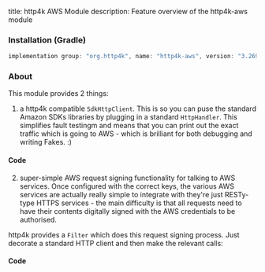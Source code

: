 title: http4k AWS Module
description: Feature overview of the http4k-aws module

### Installation (Gradle)

```groovy
implementation group: "org.http4k", name: "http4k-aws", version: "3.269.0"
```

### About
This module provides 2 things:
1. a http4k compatible `SdkHttpClient`. This is so you can puse the standard Amazon SDKs libraries by plugging in a standard `HttpHandler`. This simplifies fault testingm and means that you can print out the exact traffic which is going to AWS - which is brilliant for both debugging and writing Fakes. :)
 
#### Code [<img class="octocat"/>](https://github.com/http4k/http4k/blob/master/src/docs/guide/modules/aws/example_sdk.kt)

<script src="https://gist-it.appspot.com/https://github.com/http4k/http4k/blob/master/src/docs/guide/modules/aws/example_sdk.kt"></script>

2. super-simple AWS request signing functionality for talking to AWS services. Once configured with the correct keys, the various AWS services are actually really simple to integrate with they're just RESTy-type HTTPS services - the main difficulty is that all requests need to have their contents digitally signed with the AWS credentials to be authorised.

http4k provides a `Filter` which does this request signing process. Just decorate a standard HTTP client and then make the relevant calls:


#### Code [<img class="octocat"/>](https://github.com/http4k/http4k/blob/master/src/docs/guide/modules/aws/example.kt)

<script src="https://gist-it.appspot.com/https://github.com/http4k/http4k/blob/master/src/docs/guide/modules/aws/example.kt"></script>
